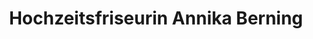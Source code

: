 ---
title: "Hochzeitsfriseurin Annika Berning"
url: /hamburg/hochzeitsfriseurin-annika-berning/
shop: Friseur
---